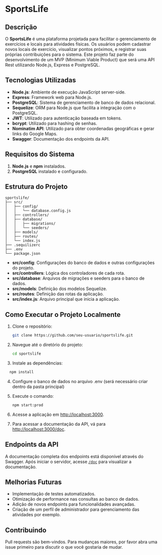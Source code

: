# SportsLife

## Descrição

O **SportsLife** é uma plataforma projetada para facilitar o gerenciamento de exercícios e locais para atividades físicas. Os usuários podem cadastrar novos locais de exercício, visualizar pontos próximos, e registrar suas próprias contribuições para o sistema. Este projeto faz parte do desenvolvimento de um MVP (Minimum Viable Product) que será uma API Rest utilizando Node.js, Express e PostgreSQL.

## Tecnologias Utilizadas

- **Node.js**: Ambiente de execução JavaScript server-side.
- **Express**: Framework web para Node.js.
- **PostgreSQL**: Sistema de gerenciamento de banco de dados relacional.
- **Sequelize**: ORM para Node.js que facilita a integração com o PostgreSQL.
- **JWT**: Utilizado para autenticação baseada em tokens.
- **bcrypt**: Utilizado para hashing de senhas.
- **Nominatim API**: Utilizado para obter coordenadas geográficas e gerar links do Google Maps.
- **Swagger**: Documentação dos endpoints da API.

## Requisitos do Sistema

1. **Node.js** e **npm** instalados.
2. **PostgreSQL** instalado e configurado.

## Estrutura do Projeto

```plaintext
sportslife/
├── src/
│   ├── config/
│   │   └── database.config.js
│   ├── controllers/
│   ├── database/
│   │   ├── migrations/
│   │   └── seeders/
│   ├── models/
│   ├── routes/
│   └── index.js
├── .sequilizerc
├── .env
└── package.json
```

- **src/config**: Configurações do banco de dados e outras configurações do projeto.
- **src/controllers**: Lógica dos controladores de cada rota.
- **src/database**: Arquivos de migrações e seeders para o banco de dados.
- **src/models**: Definição dos modelos Sequelize.
- **src/routes**: Definição das rotas da aplicação.
- **src/index.js**: Arquivo principal que inicia a aplicação.

## Como Executar o Projeto Localmente

1. Clone o repositório:
   ```bash
   git clone https://github.com/seu-usuario/sportslife.git
    ```
2. Navegue até o diretório do projeto:
   ```bash
   cd sportslife
   ```

3. Instale as dependências:
 ```bash
   npm install
   ```

4. Configure o banco de dados no arquivo .env (será necessário criar dentro da pasta principal)

5. Execute o comando:
    ```bash
    npm start:prod
   ```

6. Acesse a aplicação em [http://localhost:3000](http://localhost:3000).


7.  Para acessar a documentação da API, vá para [http://localhost:3000/doc](http://localhost:3000/doc).

## Endpoints da API

A documentação completa dos endpoints está disponível através do Swagger. Após iniciar o servidor, acesse [`/doc`](http://localhost:3000/doc) para visualizar a documentação.

## Melhorias Futuras

- Implementação de testes automatizados.
- Otimização de performance nas consultas ao banco de dados.
- Adição de novos endpoints para funcionalidades avançadas.
- Criação de um perfil de administrador para gerenciamento das atividades por exemplo.

## Contribuindo

Pull requests são bem-vindos. Para mudanças maiores, por favor abra uma issue primeiro para discutir o que você gostaria de mudar.
